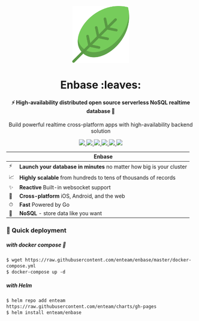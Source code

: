 <p align="center"><img width="30%" src="images/logo.png"/></p>

<h1 align="center">Enbase :leaves:</h1>

<h4 align="center">
  ⚡️ High-availability distributed open source serverless NoSQL realtime database 🐰
</h4>

<p align="center">
  Build powerful realtime cross-platform apps with high-availability backend solution 
</p>

<p align="center">
  
<a href="https://goreportcard.com/report/github.com/enteam/enbase">
  <img src="https://goreportcard.com/badge/github.com/enteam/enbase">
</a>

<a href="https://travis-ci.com/enteam/enbase">
  <img src="https://travis-ci.com/enteam/enbase.svg?branch=master">
</a>

<a href="https://hub.docker.com/r/enteam/enbase/">
  <img src="https://img.shields.io/docker/pulls/enteam/enbase.svg">
</a>

<a href="https://hub.docker.com/r/enteam/enbase/">
  <img src="https://img.shields.io/docker/stars/enteam/enbase.svg">
</a>

<a href="https://github.com/enteam/enbase">
  <img src="https://img.shields.io/github/license/enteam/enbase.svg">
</a>

<a href="https://github.com/enteam/enbase">
  <img src="https://img.shields.io/github/issues/enteam/enbase.svg">
</a>

</p>

|   | Enbase |
| - | ------------ |
| ⚡️ | **Launch your database in minutes** no matter how big is your cluster |
| 📈 | **Highly scalable** from hundreds to tens of thousands of records |
| ✨ | **Reactive** Built-in websocket support  |
| 📱 | **Cross-platform** iOS, Android, and the web |
| ⏱ | **Fast** Powered by Go |
| 🔗 | **NoSQL** - store data like you want |

### :rocket: Quick deployment
##### with docker compose :whale:
```
$ wget https://raw.githubusercontent.com/enteam/enbase/master/docker-compose.yml
$ docker-compose up -d
```
##### with Helm
```
$ helm repo add enteam https://raw.githubusercontent.com/enteam/charts/gh-pages
$ helm install enteam/enbase
```
